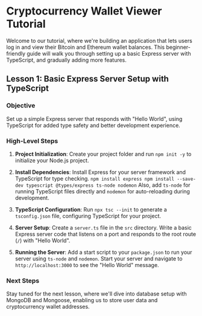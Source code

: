 # Cryptocurrency Wallet Viewer Tutorial

Welcome to our tutorial, where we're building an application that lets users log in and view their Bitcoin and Ethereum wallet balances. This beginner-friendly guide will walk you through setting up a basic Express server with TypeScript, and gradually adding more features.

## Lesson 1: Basic Express Server Setup with TypeScript

### Objective
Set up a simple Express server that responds with "Hello World", using TypeScript for added type safety and better development experience.

### High-Level Steps

1. **Project Initialization**: Create your project folder and run `npm init -y` to initialize your Node.js project.

2. **Install Dependencies**: Install Express for your server framework and TypeScript for type checking. `npm install express
npm install --save-dev typescript @types/express ts-node nodemon` Also, add `ts-node` for running TypeScript files directly and `nodemon` for auto-reloading during development.

3. **TypeScript Configuration**: Run `npx tsc --init` to generate a `tsconfig.json` file, configuring TypeScript for your project.

4. **Server Setup**: Create a `server.ts` file in the `src` directory. Write a basic Express server code that listens on a port and responds to the root route (`/`) with "Hello World".

5. **Running the Server**: Add a start script to your `package.json` to run your server using `ts-node` and `nodemon`. Start your server and navigate to `http://localhost:3000` to see the "Hello World" message.

### Next Steps
Stay tuned for the next lesson, where we'll dive into database setup with MongoDB and Mongoose, enabling us to store user data and cryptocurrency wallet addresses.
